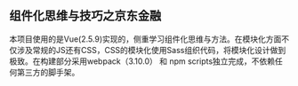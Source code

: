 ## 组件化思维与技巧之京东金融

本项目使用的是Vue(2.5.9)实现的，侧重学习组件化思维与方法。在模块化方面不仅涉及常规的JS还有CSS，CSS的模块化使用Sass组织代码，将模块化设计做到极致。在构建部分采用webpack（3.10.0） 和 npm scripts独立完成，不依赖任何第三方的脚手架。

